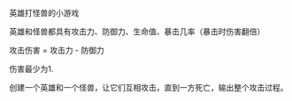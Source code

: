英雄打怪兽的小游戏

英雄和怪兽都具有攻击力、防御力、生命值、暴击几率（暴击时伤害翻倍）

攻击伤害 = 攻击力 - 防御力

伤害最少为1. 

创建一个英雄和一个怪兽，让它们互相攻击，直到一方死亡，输出整个攻击过程。